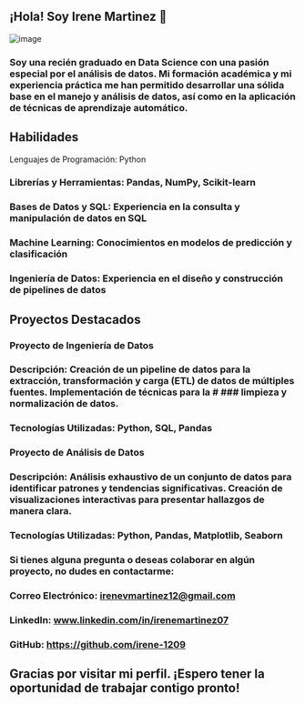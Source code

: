 ## ¡Hola! Soy Irene Martinez 👋


![image](https://github.com/user-attachments/assets/2be61dcf-b095-47dc-9fe0-bb0c4877557e)

### Soy una recién graduado en Data Science con una pasión especial por el análisis de datos. Mi formación académica y mi experiencia práctica me han permitido desarrollar una sólida base en el manejo y análisis de datos, así como en la aplicación de técnicas de aprendizaje automático.

## Habilidades
 Lenguajes de Programación: Python
### Librerías y Herramientas: Pandas, NumPy, Scikit-learn
### Bases de Datos y SQL: Experiencia en la consulta y manipulación de datos en SQL
### Machine Learning: Conocimientos en modelos de predicción y clasificación
### Ingeniería de Datos: Experiencia en el diseño y construcción de pipelines de datos

## Proyectos Destacados
### Proyecto de Ingeniería de Datos
### Descripción: Creación de un pipeline de datos para la extracción, transformación y carga (ETL) de datos de múltiples fuentes. Implementación de técnicas para la # ### limpieza y normalización de datos.
### Tecnologías Utilizadas: Python, SQL, Pandas

### Proyecto de Análisis de Datos
### Descripción: Análisis exhaustivo de un conjunto de datos para identificar patrones y tendencias significativas. Creación de visualizaciones interactivas para presentar hallazgos de manera clara.
### Tecnologías Utilizadas: Python, Pandas, Matplotlib, Seaborn

### Si tienes alguna pregunta o deseas colaborar en algún proyecto, no dudes en contactarme:

### Correo Electrónico: irenevmartinez12@gmail.com
### LinkedIn: www.linkedin.com/in/irenemartinez07
### GitHub: https://github.com/irene-1209
## Gracias por visitar mi perfil. ¡Espero tener la oportunidad de trabajar contigo pronto!
